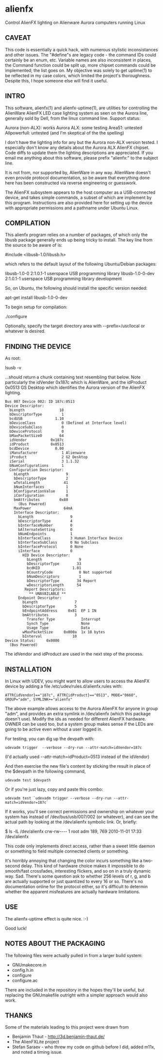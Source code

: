 alienfx
=======

Control AlienFX lighting on Alienware Aurora computers running Linux


CAVEAT
------

This code is essentially a quick hack, with numerous stylistic
inconsistances and other issues.  The "#define"s are legacy code - the
command IDs could certainly be an enum, etc.  Variable names are also
inconsistent in places, the Command function could be split up, more
chipset commands could be implemented; the list goes on.  My objective was
solely to get uptime(1) to be reflected in my case colors, which limited
the project's thoroughness.  Despite this, I hope someone else will find it
useful.

INTRO
-----

This software, alienfx(1) and alienfx-uptime(1), are utilities for
controlling the AlienWare AlienFX LED case lighting system as seen on the
Aurora line, generally sold by Dell, from the linux command line.  Support
status:

   Aurora (non-ALX):   works
         Aurora ALX:   some testing
             Area51:   untested
       Allpowerfull:   untested (and I'm skeptical of the the spelling)

I don't have the lighting info for any but the Aurora non-ALX version tested.
I especially don't know any details about the Aurora ALX AlienFX chipset.
Code diffs to update them the lighting descriptions are appreciated.
If you email me anything about this software, please prefix "alienfx:" to
the subject line.

It is not from, nor supported by, AlienWare in any way.  AlienWare doesn't
even provide protocol documentation, so be aware that everything done here
has been constructed via reverse engineering or guesswork.

The AlienFX subsystem appears to the host computer as a USB-connected device,
and takes simple commands, a subset of which are implement by this program.
Instructions are also provided here for setting up the device with
appropriate permissions and a pathname under Ubuntu Linux.

COMPILATION
-----------

This alienfx program relies on a number of packages, of which only the
libusb package generally ends up being tricky to install.   The key line
from the source to be aware of is:

   #include <libusb-1.0/libusb.h>

which refers to the default layout of the following Ubuntu/Debian packages:

   libusb-1.0-0      2:1.0.1-1 userspace USB programming library
   libusb-1.0-0-dev  2:1.0.1-1 userspace USB programming library development

So, on Ubuntu, the following should install the specific version needed:

   apt-get install libusb-1.0-0-dev

To begin setup for compilation:

   ./configure

Optionally, specify the target directory area with --prefix=/usr/local
or whatever is desired.

FINDING THE DEVICE
------------------

As root:

   lsusb -v

...should return a chunk containing text resembling that below.  Note
particularly the idVender 0x187c which is AlienWare, and the idProduct 0x0513
GS Desktop which identifies the Aurora version of the AlienFX lighting.

    Bus 007 Device 002: ID 187c:0513  
    Device Descriptor:
      bLength                18
      bDescriptorType         1
      bcdUSB               1.10
      bDeviceClass            0 (Defined at Interface level)
      bDeviceSubClass         0 
      bDeviceProtocol         0 
      bMaxPacketSize0        64
      idVendor           0x187c 
      idProduct          0x0513 
      bcdDevice            0.00
      iManufacturer           1 Alienware
      iProduct                2 G2 Desktop
      iSerial                 3 1.1.32
      bNumConfigurations      1
      Configuration Descriptor:
        bLength                 9
        bDescriptorType         2
        wTotalLength           41
        bNumInterfaces          1
        bConfigurationValue     1
        iConfiguration          0 
        bmAttributes         0x80
          (Bus Powered)
        MaxPower               64mA
        Interface Descriptor:
          bLength                 9
          bDescriptorType         4
          bInterfaceNumber        0
          bAlternateSetting       0
          bNumEndpoints           1
          bInterfaceClass         3 Human Interface Device
          bInterfaceSubClass      0 No Subclass
          bInterfaceProtocol      0 None
          iInterface              0 
            HID Device Descriptor:
              bLength                 9
              bDescriptorType        33
              bcdHID               1.01
              bCountryCode            0 Not supported
              bNumDescriptors         1
              bDescriptorType        34 Report
              wDescriptorLength      54
             Report Descriptors: 
               ** UNAVAILABLE **
          Endpoint Descriptor:
            bLength                 7
            bDescriptorType         5
            bEndpointAddress     0x81  EP 1 IN
            bmAttributes            3
              Transfer Type            Interrupt
              Synch Type               None
              Usage Type               Data
            wMaxPacketSize     0x000a  1x 10 bytes
            bInterval              10
    Device Status:     0x0000
      (Bus Powered)

The idVendor and idProduct are used in the next step of the process.

INSTALLATION
------------

In Linux with UDEV, you might want to allow users to access the AlienFX device
by adding a file /etc/udev/rules.d/alienfx.rules with:

    ATTR{idVendor}=="187c", ATTR{idProduct}=="0513", MODE="0660", GROUP="adm", SYMLINK+="alienfx"

The above example allows access to the Aurora AlienFX for anyone in group
"adm", and provides an extra symlink in /dev/alienfx (which this package
doesn't use).  Modify the ids as needed for different AlienFX hardware.
OWNER can be used too, but a system group makes sense if the LEDs are going
to be active even without a user logged in.

For testing, you can dig up the devpath with:

    udevadm trigger  --verbose --dry-run --attr-match=idVendor=187c

(I'd actually used --attr-match=idProduct=0513 instead of the idVendor)

And then exercise the new file's content by sticking the result in place
of the $devpath in the following command,

    udevadm test $devpath

Or if you're just lazy, copy and paste this combo:

    udevadm test `udevadm trigger --verbose --dry-run --attr-match=idVendor=187c`

If it works, you'll see correct permissions and ownership on whatever your
system has instead of /dev/bus/usb/007/002 (or whatever), and can see the
actual path by looking at the /dev/alienfx symbolic link.  Or, briefly:

   $ ls -lL /dev/alienfx 
   crw-rw---- 1 root adm 189, 769 2010-11-01 17:33 /dev/alienfx

This code only implements direct access, rather than a sweet little daemon
or something to field multiple connected clients or something.

It's horribly annoying that changing the color incurs something like a
two-second delay.  This kind of hardware choice makes it impossible to do
smooth/fast crossfades, interesting flickers, and so on in a truly dynamic
way.  Sad.  There's some question ask to whether 256 levels of r, g, and b
are actually supported or just quantized to every 16 or so.  There's no
documentation online for the protocol either, so it's difficult to 
determin whether the apparent misfeatures are actually hardware limitations.

USE
---

The alienfx-uptime effect is quite nice. :-)

Good luck!

NOTES ABOUT THE PACKAGING
-------------------------

The following files were actually pulled in from a larger build system:

* GNUmakecore.in
* config.h.in
* configure
* configure.ac

There are included in the repository in the hopes they'll be useful, but
replacing the GNUmakefile outright with a simpler approach would also work.

THANKS
------

Some of the materials leading to this project were drawn from

* Benjamin Thaut - http://3d.benjamin-thaut.de/
* The AlienFXLite project
* Stefan Saraev - who threw my code on github before I did, added m11x,
  and noted a timing issue.
